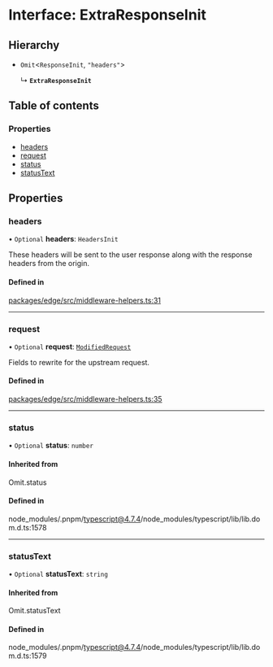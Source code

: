 # Interface: ExtraResponseInit

## Hierarchy

- `Omit`<`ResponseInit`, `"headers"`\>

  ↳ **`ExtraResponseInit`**

## Table of contents

### Properties

- [headers](ExtraResponseInit.md#headers)
- [request](ExtraResponseInit.md#request)
- [status](ExtraResponseInit.md#status)
- [statusText](ExtraResponseInit.md#statustext)

## Properties

### headers

• `Optional` **headers**: `HeadersInit`

These headers will be sent to the user response
along with the response headers from the origin.

#### Defined in

[packages/edge/src/middleware-helpers.ts:31](https://github.com/vercel/vercel/blob/main/packages/edge/src/middleware-helpers.ts#L31)

---

### request

• `Optional` **request**: [`ModifiedRequest`](ModifiedRequest.md)

Fields to rewrite for the upstream request.

#### Defined in

[packages/edge/src/middleware-helpers.ts:35](https://github.com/vercel/vercel/blob/main/packages/edge/src/middleware-helpers.ts#L35)

---

### status

• `Optional` **status**: `number`

#### Inherited from

Omit.status

#### Defined in

node_modules/.pnpm/typescript@4.7.4/node_modules/typescript/lib/lib.dom.d.ts:1578

---

### statusText

• `Optional` **statusText**: `string`

#### Inherited from

Omit.statusText

#### Defined in

node_modules/.pnpm/typescript@4.7.4/node_modules/typescript/lib/lib.dom.d.ts:1579
